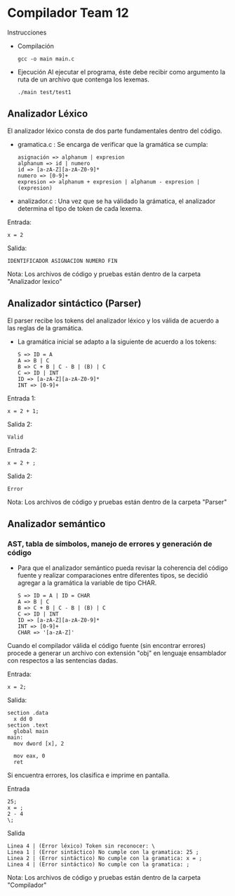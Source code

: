 # Compilador Team 12

Instrucciones 
* Compilación
  ```
  gcc -o main main.c
  ```
* Ejecución
  Al ejecutar el programa, éste debe recibir como argumento la ruta de un archivo que contenga los lexemas.
  ```
  ./main test/test1
  ```

## Analizador Léxico

El analizador léxico consta de dos parte fundamentales dentro del código.
  - gramatica.c : Se encarga de verificar que la gramática se cumpla:
    ```
    asignación => alphanum | expresion
    alphanum => id | numero
    id => [a-zA-Z][a-zA-Z0-9]*
    numero => [0-9]+
    expresion => alphanum + expresion | alphanum - expresion | (expresion)
    ```
  - analizador.c : Una vez que se ha válidado la grámatica, el analizador determina el tipo de token de cada lexema.
    
Entrada:
  ```
  x = 2
  ```

Salida:
  ```
  IDENTIFICADOR ASIGNACION NUMERO FIN
  ```

Nota: Los archivos de código y pruebas están dentro de la carpeta "Analizador lexico"

## Analizador sintáctico (Parser)

El parser recibe los tokens del analizador léxico y los válida de acuerdo a las reglas de la gramática.
  - La gramática inicial se adapto a la siguiente de acuerdo a los tokens:
    ```
    S => ID = A
    A => B | C
    B => C + B | C - B | (B) | C
    C => ID | INT
    ID => [a-zA-Z][a-zA-Z0-9]*
    INT => [0-9]+
    ```  
Entrada 1:
  ```
  x = 2 + 1;
  ```
Salida 2:
  ```
  Valid
  ```

Entrada 2:
  ```
  x = 2 + ;
  ```
Salida 2:
  ```
  Error
  ```
Nota: Los archivos de código y pruebas están dentro de la carpeta "Parser"

## Analizador semántico 
### AST, tabla de símbolos, manejo de errores y generación de código

  - Para que el analizador semántico pueda revisar la coherencia del código fuente y realizar comparaciones entre diferentes tipos, se decidió agregar a la gramática la variable de tipo CHAR.
    ```
    S => ID = A | ID = CHAR
    A => B | C
    B => C + B | C - B | (B) | C
    C => ID | INT
    ID => [a-zA-Z][a-zA-Z0-9]*
    INT => [0-9]+
    CHAR => '[a-zA-Z]'
    ```

Cuando el compilador válida el código fuente (sin encontrar errores) procede a generar un archivo con extensión "obj" en lenguaje ensamblador con respectos a las sentencias dadas.

Entrada:
  ```
  x = 2;
  ```
Salida:
  ```
  section .data
    x dd 0
  section .text
    global main
  main:
    mov dword [x], 2

    mov eax, 0
    ret
  ```

Si encuentra errores, los clasifica e imprime en pantalla.

Entrada
  ```
  25;
  x = ;
  2 - 4
  \;
  ```

Salida
  ```
  Linea 4 | (Error léxico) Token sin reconocer: \
  Linea 1 | (Error sintáctico) No cumple con la gramatica: 25 ; 
  Linea 2 | (Error sintáctico) No cumple con la gramatica: x = ; 
  Linea 4 | (Error sintáctico) No cumple con la gramatica: ; 
  ```
Nota: Los archivos de código y pruebas están dentro de la carpeta "Compilador"



